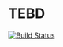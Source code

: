 # TEBD

[![Build Status](https://travis-ci.org/tomosoeoc/TEBD.svg?branch=master)](https://travis-ci.org/tomosoeoc/TEBD)
